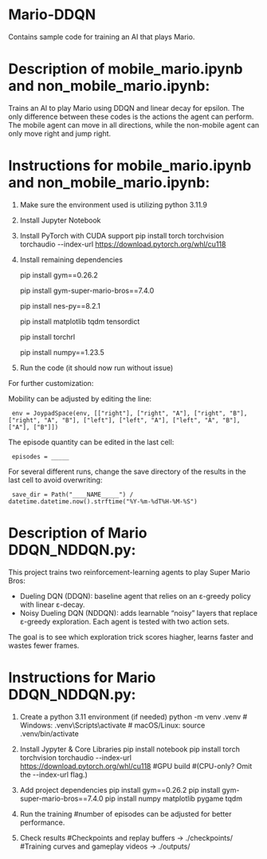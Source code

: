 # Mario-DDQN
Contains sample code for training an AI that plays Mario.

# Description of mobile_mario.ipynb and non_mobile_mario.ipynb:

Trains an AI to play Mario using DDQN and linear decay for epsilon.
The only difference between these codes is the actions the agent can perform.
The mobile agent can move in all directions, while the non-mobile agent can only move right and jump right.

# Instructions for mobile_mario.ipynb and non_mobile_mario.ipynb:
1. Make sure the environment used is utilizing python 3.11.9
2. Install Jupyter Notebook
3. Install PyTorch with CUDA support
     pip install torch torchvision torchaudio --index-url https://download.pytorch.org/whl/cu118
4. Install remaining dependencies

     pip install gym==0.26.2

     pip install gym-super-mario-bros==7.4.0

     pip install nes-py==8.2.1

     pip install matplotlib tqdm tensordict

     pip install torchrl

     pip install numpy==1.23.5

5. Run the code (it should now run without issue)

For further customization:

Mobility can be adjusted by editing the line:

     env = JoypadSpace(env, [["right"], ["right", "A"], ["right", "B"], ["right", "A", "B"], ["left"], ["left", "A"], ["left", "A", "B"], ["A"], ["B"]])

The episode quantity can be edited in the last cell:

     episodes = _____

For several different runs, change the save directory of the results in the last cell to avoid overwriting:

     save_dir = Path("____NAME_____") / datetime.datetime.now().strftime("%Y-%m-%dT%H-%M-%S")



# Description of Mario DDQN_NDDQN.py:

This project trains two reinforcement-learning agents to play Super Mario Bros:
- Dueling DQN (DDQN): baseline agent that relies on an ε-greedy policy with linear ε-decay.  
- Noisy Dueling DQN (NDDQN):  adds learnable “noisy” layers that replace ε-greedy exploration.
Each agent is tested with two action sets.

The goal is to see which exploration trick scores hiagher, learns faster and wastes fewer frames.


# Instructions for Mario DDQN_NDDQN.py:

1. Create a python 3.11 environment (if needed)
        python -m venv .venv
          # Windows: .venv\Scripts\activate
          # macOS/Linux: source .venv/bin/activate
2. Install Jypyter & Core Libraries
        pip install notebook
        pip install torch torchvision torchaudio --index-url https://download.pytorch.org/whl/cu118            #GPU build #(CPU-only?  Omit the --index-url flag.)
3. Add project dependencies
        pip install gym==0.26.2
        pip install gym-super-mario-bros==7.4.0
        pip install numpy matplotlib pygame tqdm
   
4. Run the training #number of episodes can be adjusted for better performance.
5. Check results
         #Checkpoints and replay buffers → ./checkpoints/
         #Training curves and gameplay videos → ./outputs/      
